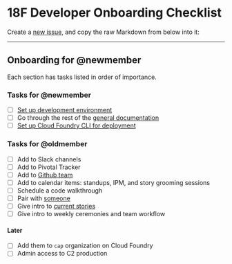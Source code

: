 # 18F Developer Onboarding Checklist

Create a [new issue](https://github.com/18F/C2/issues/new), and copy the raw Markdown from below into it:

---

## Onboarding for @newmember

Each section has tasks listed in order of importance.

### Tasks for @newmember

* [ ] [Set up development environment](setup.md)
* [ ] Go through the rest of the [general documentation](../README.md#general)
* [ ] [Set up Cloud Foundry CLI for deployment](https://docs.18f.gov/apps/deployment/)

### Tasks for @oldmember

* [ ] Add to Slack channels
* [ ] Add to Pivotal Tracker
* [ ] Add to [Github team](https://github.com/orgs/18F/teams/cap)
* [ ] Add to calendar items: standups, IPM, and story grooming sessions
* [ ] Schedule a code walkthrough
* [ ] Pair with [someone](https://github.com/orgs/18F/teams/cap)
* [ ] Give intro to [current stories](https://pivotaltracker.com/n/projects/1149728)
* [ ] Give intro to weekly ceremonies and team workflow

#### Later

* [ ] Add them to `cap` organization on Cloud Foundry
* [ ] Admin access to C2 production
